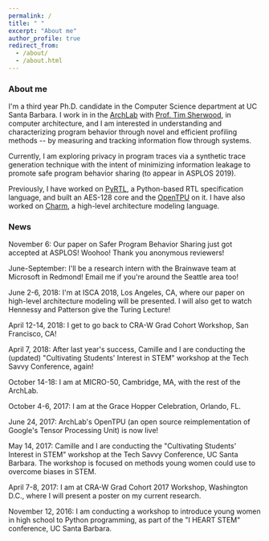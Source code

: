 ```yaml
---
permalink: /
title: " "
excerpt: "About me"
author_profile: true
redirect_from: 
  - /about/
  - /about.html
---
```


### About me 

I'm a third year Ph.D. candidate in the Computer Science department at UC Santa Barbara. I work in in the [ArchLab](https://www.arch.cs.ucsb.edu/) with [Prof. Tim Sherwood](https://cs.ucsb.edu/~sherwood), in computer architecture, and I am interested in understanding and characterizing program behavior through novel and efficient profiling methods -- by measuring and tracking information flow through systems. 

Currently, I am exploring privacy in program traces via a synthetic trace generation technique with the intent of minimizing information leakage to promote safe program behavior sharing (to appear in ASPLOS 2019). 

Previously, I have worked on [PyRTL](https://github.com/UCSBarchlab/PyRTL), a Python-based RTL specification language, and built an AES-128 core and the [OpenTPU](https://github.com/UCSBarchlab/OpenTPU) on it. I have also worked on [Charm](https://github.com/UCSBarchlab/Charm), a high-level architecture modeling language.

### News

November 6: Our paper on Safer Program Behavior Sharing just got accepted at ASPLOS! Woohoo! Thank you anonymous reviewers!

June-September: I'll be a research intern with the Brainwave team at Microsoft in Redmond! Email me if you're around the Seattle area too! 

June 2-6, 2018: I'm at ISCA 2018, Los Angeles, CA, where our paper on high-level architecture modeling will be presented. I will also get to watch Hennessy and Patterson give the Turing Lecture! 

April 12-14, 2018: I get to go back to CRA-W Grad Cohort Workshop, San Francisco, CA! 

April 7, 2018: After last year's success, Camille and I are conducting the (updated) "Cultivating Students' Interest in STEM" workshop at the Tech Savvy Conference, again!

October 14-18: I am at MICRO-50, Cambridge, MA, with the rest of the ArchLab. 

October 4-6, 2017: I am at the Grace Hopper Celebration, Orlando, FL. 

June 24, 2017: ArchLab's OpenTPU (an open source reimplementation of Google's Tensor Processing Unit) is now live! 

May 14, 2017: Camille and I are conducting the "Cultivating Students' Interest in STEM" workshop at the Tech Savvy Conference, UC Santa Barbara. The workshop is focused on methods young women could use to overcome biases in STEM. 

April 7-8, 2017: I am at CRA-W Grad Cohort 2017 Workshop, Washington D.C., where I will present a poster on my current research. 

November 12, 2016: I am conducting a workshop to introduce young women in high school to Python programming, as part of the "I HEART STEM" conference, UC Santa Barbara.
